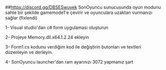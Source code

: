 ##https://discord.gg/DBSESwuyek
SonOyuncu sunucusunda oyun modunu sahte bir şekilde gamemode1'e çevirir ve oyunculara uzaktan vurmanızı sağlar (fixlendi)

1- Visual studio'dan c# form uygulaması oluşturun

2- Projeye Memory.dll.x64.1.2.24 ekleyin

3- Form1.cs kodunu verdiğim kod ile değiştirin butonları ve textleri düzenleyin ve derleyin.

4- SonOyuncu launcher'dan ram ayarınızı 3072 yapmanız şart
